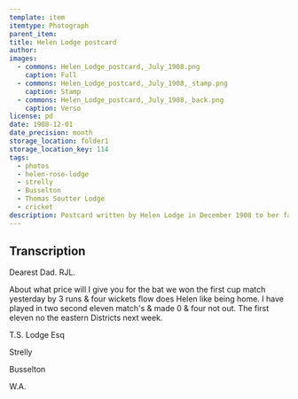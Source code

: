 ```yaml
---
template: item
itemtype: Photograph
parent_item: 
title: Helen Lodge postcard
author: 
images:
  - commons: Helen_Lodge_postcard,_July_1908.png
    caption: Full
  - commons: Helen_Lodge_postcard,_July_1908,_stamp.png
    caption: Stamp
  - commons: Helen_Lodge_postcard,_July_1908,_back.png
    caption: Verso
license: pd
date: 1908-12-01
date_precision: month
storage_location: folder1
storage_location_key: 114
tags:
  - photos
  - helen-rose-lodge
  - strelly
  - Busselton
  - Thomas Soutter Lodge
  - cricket
description: Postcard written by Helen Lodge in December 1908 to her father T.S. Lodge. The photo was taken in July that year.
---
```


## Transcription

Dearest Dad. RJL.

About what price will I give you for the bat we won the first cup match yesterday
by 3 runs & four wickets flow does Helen like being home.
I have played in two second eleven match's & made 0 & four not out.
The first eleven no the eastern Districts next week.

T.S. Lodge Esq

Strelly

Busselton

W.A.
